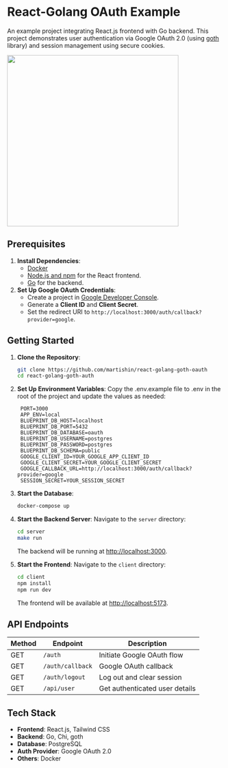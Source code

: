 # React-Golang OAuth Example
An example project integrating React.js frontend with Go backend. This project demonstrates user authentication via Google OAuth 2.0
(using [goth](https://github.com/markbates/goth/tree/master) library) and session management using secure cookies.

<img src="https://i.giphy.com/media/v1.Y2lkPTc5MGI3NjExbnRwbDB6cmN2emtiaXhpY3hydWI3ZGJtbGM0cHZ2dzEzZXAxaHA5dCZlcD12MV9pbnRlcm5hbF9naWZfYnlfaWQmY3Q9Zw/KtKvOlylZtd9oOJQNF/giphy.gif" width="400"/>

## Prerequisites
1. **Install Dependencies**:
    - [Docker](https://www.docker.com/products/docker-desktop)
    - [Node.js and npm](https://nodejs.org/) for the React frontend.
    - [Go](https://golang.org/) for the backend.
2. **Set Up Google OAuth Credentials**:
    - Create a project in [Google Developer Console](https://console.developers.google.com/).
    - Generate a **Client ID** and **Client Secret**.
    - Set the redirect URI to `http://localhost:3000/auth/callback?provider=google`.

## Getting Started

1. **Clone the Repository**:
   ```bash
   git clone https://github.com/martishin/react-golang-goth-oauth
   cd react-golang-goth-auth
   ```

2. **Set Up Environment Variables**:
   Copy the .env.example file to .env in the root of the project and update the values as needed:
   ```env
    PORT=3000
    APP_ENV=local
    BLUEPRINT_DB_HOST=localhost
    BLUEPRINT_DB_PORT=5432
    BLUEPRINT_DB_DATABASE=oauth
    BLUEPRINT_DB_USERNAME=postgres
    BLUEPRINT_DB_PASSWORD=postgres
    BLUEPRINT_DB_SCHEMA=public
    GOOGLE_CLIENT_ID=YOUR_GOOGLE_APP_CLIENT_ID
    GOOGLE_CLIENT_SECRET=YOUR_GOOGLE_CLIENT_SECRET
    GOOGLE_CALLBACK_URL=http://localhost:3000/auth/callback?provider=google
    SESSION_SECRET=YOUR_SESSION_SECRET
   ```

3. **Start the Database**:
   ```bash
   docker-compose up
   ```

4. **Start the Backend Server**:
   Navigate to the `server` directory:
   ```bash
   cd server
   make run
   ```

   The backend will be running at [http://localhost:3000](http://localhost:3000).

5. **Start the Frontend**:
   Navigate to the `client` directory:
   ```bash
   cd client
   npm install
   npm run dev
   ```

   The frontend will be available at [http://localhost:5173](http://localhost:5173).

## API Endpoints

| Method | Endpoint              | Description                      |
|--------|-----------------------|----------------------------------|
| GET    | `/auth`               | Initiate Google OAuth flow       |
| GET    | `/auth/callback`      | Google OAuth callback            |
| GET    | `/auth/logout`        | Log out and clear session        |
| GET    | `/api/user`           | Get authenticated user details   |

## Tech Stack

- **Frontend**: React.js, Tailwind CSS
- **Backend**: Go, Chi, goth
- **Database**: PostgreSQL
- **Auth Provider**: Google OAuth 2.0
- **Others**: Docker

